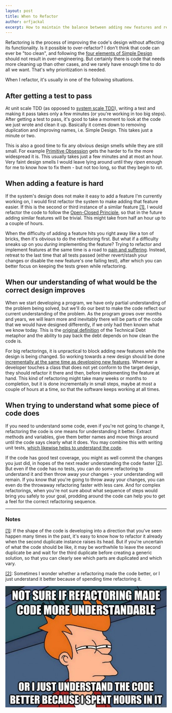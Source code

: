 ```yaml
---
layout: post
title: When to Refactor
author: orfjackal
excerpt: How to maintain the balance between adding new features and refactoring existing code? Here are some rules of thumb for choosing when to refactor and how much.
---
```


Refactoring is the process of improving the code's design without affecting its functionality. Is it possible to over-refactor? I don't think that code can ever be "too clean", and following the [four elements of Simple Design](http://www.jbrains.ca/permalink/the-four-elements-of-simple-design) should not result in over-engineering. But certainly there is code that needs more cleaning up than other cases, and we rarely have enough time to do all we want. That's why prioritization is needed.

When I refactor, it's usually in one of the following situations.


## After getting a test to pass

At unit scale TDD (as opposed to [system scale TDD](http://www.natpryce.com/articles/000780.html)), writing a test and making it pass takes only a few minutes (or you're working in too big steps). After getting a test to pass, it's good to take a moment to look at the code we just wrote and clean it up. Basically it comes down to removing duplication and improving names, i.e. Simple Design. This takes just a minute or two.

This is also a good time to fix any obvious design smells while they are still small. For example [Primitive Obsession](http://dev.solita.fi/2013/03/01/refactoring-primitive-obsession.html) gets the harder to fix the more widespread it is. This usually takes just a few minutes and at most an hour. Very faint design smells I would leave lying around until they *ripen* enough for me to know how to fix them - but not too long, so that they begin to rot.


## When adding a feature is hard

If the system's design does not make it easy to add a feature I'm currently working on, I would first refactor the system to make adding that feature easier. If this is the second or third instance of a similar feature <a name="note-1-ref"></a>[[1]](#note-1), I would refactor the code to follow the [Open-Closed Principle](http://blog.8thlight.com/uncle-bob/2014/05/12/TheOpenClosedPrinciple.html), so that in the future adding similar features will be trivial. This might take from half an hour up to a couple of hours.

When the difficulty of adding a feature hits you right away like a ton of bricks, then it's obvious to do the refactoring first. But what if a difficulty sneaks up on you *during* implementing the feature? Trying to refactor and implement features at the same time is a road to [pain and suffering](http://c2.com/cgi/wiki?RefactoringHell). Instead, retreat to the last time that all tests passed (either revert/stash your changes or disable the new feature's one failing test), after which you can better focus on keeping the tests green while refactoring.


## When our understanding of what would be the correct design improves

When we start developing a program, we have only partial understanding of the problem being solved, but we'll do our best to make the code reflect our current understanding of the problem. As the program grows over months and years, we will learn more and inevitably there will be parts of the code that we would have designed differently, if we only had then known what we know today. This is the [original definition](https://www.youtube.com/watch?v=pqeJFYwnkjE) of the Technical Debt metaphor and the ability to pay back the debt depends on how clean the code is.

For big refactorings, it is unpractical to block adding new features while the design is being changed. So working towards a new design should be done [incrementally at the same time as developing new features](http://continuousdelivery.com/2011/05/make-large-scale-changes-incrementally-with-branch-by-abstraction/). Whenever a developer touches a class that does not yet conform to the target design, they should refactor it there and then, before implementing the feature at hand. This kind of refactoring might take many weeks or months to completion, but it is done incrementally in small steps, maybe at most a couple of hours at a time, so that the software keeps working at all times.


## When trying to understand what some piece of code does

If you need to understand some code, even if you're not going to change it, refactoring the code is one means for understanding it better. Extract methods and variables, give them better names and move things around until the code says clearly what it does. You may combine this with writing unit tests, [which likewise helps to understand the code](http://www.jbrains.ca/permalink/does-unit-testing-add-value-when-were-not-doing-tdd).

If the code has good test coverage, you might as well commit the changes you just did, in hopes of the next reader understanding the code faster <a name="note-2-ref"></a>[[2]](#note-2). But even if the code has no tests, you can do some refactoring to understand it and then throw away your changes - your understanding will remain. If you know that you're going to throw away your changes, you can even do the throwaway refactoring faster with less care. And for complex refactorings, when you're not sure about what sequence of steps would bring you safely to your goal, prodding around the code can help you to get a feel for the correct refactoring sequence.


<hr>

### Notes

<a name="note-1"></a>[[1]](#note-1-ref): If the shape of the code is developing into a direction that you've seen happen many times in the past, it's easy to know how to refactor it already when the second duplicate instance raises its head. But if you're uncertain of what the code should be like, it may be worthwhile to leave the second duplicate be and wait for the third duplicate before creating a generic solution, so that you can clearly see which parts are duplicated and which vary.

<a name="note-2"></a>[[2]](#note-2-ref): Sometimes I wonder whether a refactoring made the code better, or I just understand it better because of spending time refactoring it.

![Not sure if refactoring made code more understandable, or I just understand the code better because I spent hours in it.](/img/when-to-refactor/not-sure-if-refactoring.jpg)
